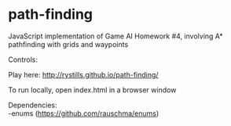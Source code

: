 # path-finding  
JavaScript implementation of Game AI Homework #4, involving A* pathfinding with grids and waypoints  
  
Controls:  
  
Play here: http://rystills.github.io/path-finding/  
  
To run locally, open index.html in a browser window  
  
Dependencies:  
-enums (https://github.com/rauschma/enums)